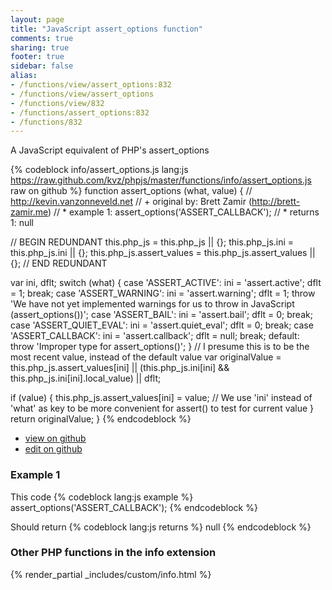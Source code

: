 ```yaml
---
layout: page
title: "JavaScript assert_options function"
comments: true
sharing: true
footer: true
sidebar: false
alias:
- /functions/view/assert_options:832
- /functions/view/assert_options
- /functions/view/832
- /functions/assert_options:832
- /functions/832
---
```

<!-- Generated by Rakefile:build -->
A JavaScript equivalent of PHP's assert_options

{% codeblock info/assert_options.js lang:js https://raw.github.com/kvz/phpjs/master/functions/info/assert_options.js raw on github %}
function assert_options (what, value) {
  // http://kevin.vanzonneveld.net
  // +   original by: Brett Zamir (http://brett-zamir.me)
  // *     example 1: assert_options('ASSERT_CALLBACK');
  // *     returns 1: null

  // BEGIN REDUNDANT
  this.php_js = this.php_js || {};
  this.php_js.ini = this.php_js.ini || {};
  this.php_js.assert_values = this.php_js.assert_values || {};
  // END REDUNDANT

  var ini, dflt;
  switch (what) {
  case 'ASSERT_ACTIVE':
    ini = 'assert.active';
    dflt = 1;
    break;
  case 'ASSERT_WARNING':
    ini = 'assert.warning';
    dflt = 1;
    throw 'We have not yet implemented warnings for us to throw in JavaScript (assert_options())';
  case 'ASSERT_BAIL':
    ini = 'assert.bail';
    dflt = 0;
    break;
  case 'ASSERT_QUIET_EVAL':
    ini = 'assert.quiet_eval';
    dflt = 0;
    break;
  case 'ASSERT_CALLBACK':
    ini = 'assert.callback';
    dflt = null;
    break;
  default:
    throw 'Improper type for assert_options()';
  }
  // I presume this is to be the most recent value, instead of the default value
  var originalValue = this.php_js.assert_values[ini] || (this.php_js.ini[ini] && this.php_js.ini[ini].local_value) || dflt;

  if (value) {
    this.php_js.assert_values[ini] = value; // We use 'ini' instead of 'what' as key to be more convenient for assert() to test for current value
  }
  return originalValue;
}
{% endcodeblock %}

 - [view on github](https://github.com/kvz/phpjs/blob/master/functions/info/assert_options.js)
 - [edit on github](https://github.com/kvz/phpjs/edit/master/functions/info/assert_options.js)

### Example 1
This code
{% codeblock lang:js example %}
assert_options('ASSERT_CALLBACK');
{% endcodeblock %}

Should return
{% codeblock lang:js returns %}
null
{% endcodeblock %}


### Other PHP functions in the info extension
{% render_partial _includes/custom/info.html %}
